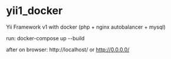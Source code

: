 # yii1_docker
Yii Framework v1 with docker (php + nginx autobalancer + mysql)

run: docker-compose up --build

after on browser: http://localhost/ or http://0.0.0.0/
